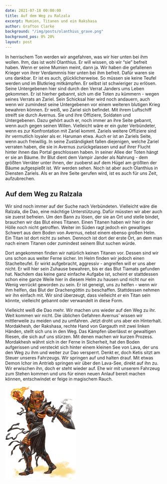 ```yaml
---
date: 2021-07-18 00:00:00
title: Auf dem Weg zu Ralzala
excerpt: Mumien, Titanen und ein Rakshasa
author: Grafton Clarke
background: "/img/posts/olanthius_grave.png"
background_pos: 0% 20%
layout: post
---
```


In herrischem Ton werden wir angefahren, was wir hier unten bei ihm wollen. Ihm,
das ist wohl Olanthius. Er will wissen, ob wir “sie” befreit haben. Wenn er
seine Mumien meint, dann ja. Wir haben die gefallenen Krieger von ihrer
Verdammnis hier unten bei ihm befreit. Dafür waren sie uns dankbar. Er ist es
auch, glücklicherweise. So müssen sie keine Teufel werden und im Blutkrieg
mitkämpfen. Er selbst ist schwieriger zu erlösen. Seine Untergebenen hier sind
durch den Verrat Janders ums Leben gekommen. Er ist hierher gebannt, sich um die
Toten zu kümmern - wegen seines Verrats an Zariel. Sein Schicksal hier wird noch
andauern, auch wenn wir zumindest seine Untergebenen vor einem weiteren blutigen
Krieg bewahren können. Er weiß, wo Zariel sich befindet. Mit ihrem Luftschiff
streift sie durch Avernus. Sie und ihre Offiziere, Soldaten und Untergebenen.
Dazu gehört auch er, noch immer an ihre Seite gebannt, wenn auch gegen seinen
Willen. Vielleicht wäre er ein guter Verbündeter, wenn es zur Konfrontation mit
Zariel kommt. Zariels weitere Offiziere sind ihr vermutlich loyaler als er.
Haruman etwa. Auch er ist an Zariels Seite, wenn auch freiwillig. In seine
Zuständigkeit fallen diejenigen, welche Zariel verraten haben, die sie in
Avernus zurückgelassen und auf ihrer Flucht hinter ihnen das Portal geschlossen
haben. In seiner Allee der Toten hängt er sie an Bäume. Ihr Blut dient dem
Vampir Jander als Nahrung - dem größten Verräter unter ihnen, der zuoberst auf
dem Hügel am größten der Bäume aufgespießt ist. Wir werden sehen. Noch ist aber
auch Olanthius in Diensten Zariels. Als er an ihre Seite gerufen wird, ist es
auch für uns Zeit, aufzubrechen.

## Auf dem Weg zu Ralzala

Wir sind noch immer auf der Suche nach Verbündeten. Vielleicht wäre die Ralzala,
die Dao, eine mächtige Unterstützung. Dafür müssten wir aber auch sie zuerst
befreien. Um den Bann zu lösen, der sie an Ort und stelle bindet, brauchen wir
das Blut eines Titanen. Einen Titanen haben wir hier in der Hölle noch nicht
getroffen. Weiter im Süden ragt jedoch ein gewaltiges Schwert aus dem Boden von
Avernus, nebst einem ebenso großen Helm. Ein Titan ist dort nicht zu sehen.
Dennoch ist dort der erste Ort, an dem man nach einem Titanen oder zumindest
seinem Blut suchen würde.

Dort angekommen finden wir natürlich keinen Titanen vor. Dessen sind wir uns
schon aus weiter Ferne sicher. Im Helm finden wir jedoch einen Stachelteufel. Er
wirkt aufgebracht, aggressiv - angreifen will er uns aber nicht. Er will hier
sein Zuhause bewahren, bis er das Blut Tiamats gefunden hat. Nachdem das keine
ganz einfache Aufgabe ist, scheint er stattdessen schon eine ganze Weile hier in
diesem Helm zu hausen und nicht nur ein Wenig verrückt geworden zu sein. Er ist
geneigt, uns zu helfen - wenn wir ihm helfen, das Blut der Drachengöttin zu
beschaffen. Stattdessen nehmen wir ihn einfach mit. Wir sind überzeugt, dass
vielleicht *er* ein Titan sein könnte, vielleicht gebannt oder verwandelt in
diese Form.

Vielleicht weiß die Dao mehr. Wir machen uns wieder auf den Weg zu ihr. Weit
kommen wir nicht. Die üblichen Gefahren Avernus’ wissen wir mittlerweile zu
meiden und zu umfahren. Jetzt droht uns aber ein Hinterhalt. Mordakhesh, der
Rakshasa, rechte Hand von Gargauth mit zwei linken Händen, stellt sich uns in
den Weg. Das Kämpfen überlässt er gewaltigen Riesen, die sich auf uns stürzen.
Mit denen machen wir kurzen Prozess. Mordakhesh wähnt sich in der Ferne in
Sicherheit, hat den Boden aufgerissen und versteckt sich hinter einem kleinen
See von Lava, der uns den Weg zu ihm und weiter zur Dao versperrt. Denkt er,
doch Ketis sitzt am Steuer unseres Fahrzeugs. Wir springen auf und halten drauf.
Mit etwas Demon Ichor im Antrieb springen wir über den Lava-See, direkt auf ihn
zu. Wir erwischen ihn, doch er steht wieder auf. Ehe wir mit unserem Fahrzeug
zum Stehen kommen und uns für einen neuen Anlauf bereit machen können,
entschwindet er feige in magischem Rauch.

![Mordakhesh](/img/posts/mordakhesh.png)